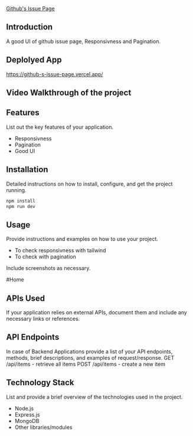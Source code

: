 <a href="https://github-s-issue-page.vercel.app/"> Github's Issue Page </a>
## Introduction
A good UI of github issue page, Responsivness and Pagination.

## Deplolyed App
https://github-s-issue-page.vercel.app/

## Video Walkthrough of the project

## Features
List out the key features of your application.

- Responsivness 
- Pagination
- Good UI



## Installation
Detailed instructions on how to install, configure, and get the project running.

```bash
npm install 
npm run dev
```

## Usage
Provide instructions and examples on how to use your project.
-  To check responsivness with tailwind
-  To check with pagination



Include screenshots as necessary.

#Home 


## APIs Used
If your application relies on external APIs, document them and include any necessary links or references.

## API Endpoints
In case of Backend Applications provide a list of your API endpoints, methods, brief descriptions, and examples of request/response.
GET /api/items - retrieve all items
POST /api/items - create a new item


## Technology Stack
List and provide a brief overview of the technologies used in the project.

- Node.js
- Express.js
- MongoDB
- Other libraries/modules
